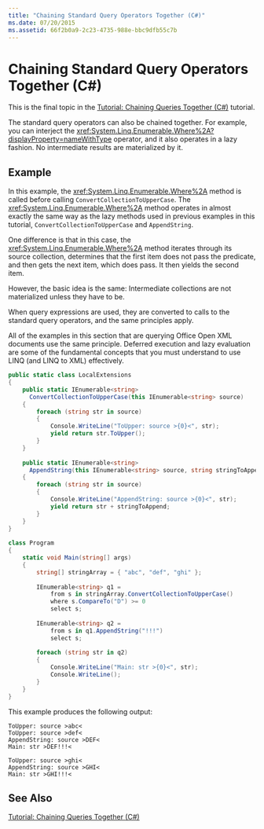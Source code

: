 ```yaml
---
title: "Chaining Standard Query Operators Together (C#)"
ms.date: 07/20/2015
ms.assetid: 66f2b0a9-2c23-4735-988e-bbc9dfb55c7b
---
```

# Chaining Standard Query Operators Together (C#)
This is the final topic in the [Tutorial: Chaining Queries Together (C#)](../../../../csharp/programming-guide/concepts/linq/tutorial-chaining-queries-together.md) tutorial.  
  
 The standard query operators can also be chained together. For example, you can interject the <xref:System.Linq.Enumerable.Where%2A?displayProperty=nameWithType> operator, and it also operates in a lazy fashion. No intermediate results are materialized by it.  
  
## Example  
 In this example, the <xref:System.Linq.Enumerable.Where%2A> method is called before calling `ConvertCollectionToUpperCase`. The <xref:System.Linq.Enumerable.Where%2A> method operates in almost exactly the same way as the lazy methods used in previous examples in this tutorial, `ConvertCollectionToUpperCase` and `AppendString`.  
  
 One difference is that in this case, the <xref:System.Linq.Enumerable.Where%2A> method iterates through its source collection, determines that the first item does not pass the predicate, and then gets the next item, which does pass. It then yields the second item.  
  
 However, the basic idea is the same: Intermediate collections are not materialized unless they have to be.  
  
 When query expressions are used, they are converted to calls to the standard query operators, and the same principles apply.  
  
 All of the examples in this section that are querying Office Open XML documents use the same principle. Deferred execution and lazy evaluation are some of the fundamental concepts that you must understand  to use LINQ (and LINQ to XML) effectively.  
  
```csharp  
public static class LocalExtensions  
{  
    public static IEnumerable<string>  
      ConvertCollectionToUpperCase(this IEnumerable<string> source)  
    {  
        foreach (string str in source)  
        {  
            Console.WriteLine("ToUpper: source >{0}<", str);  
            yield return str.ToUpper();  
        }  
    }  
  
    public static IEnumerable<string>  
      AppendString(this IEnumerable<string> source, string stringToAppend)  
    {  
        foreach (string str in source)  
        {  
            Console.WriteLine("AppendString: source >{0}<", str);  
            yield return str + stringToAppend;  
        }  
    }  
}  
  
class Program  
{  
    static void Main(string[] args)  
    {  
        string[] stringArray = { "abc", "def", "ghi" };  
  
        IEnumerable<string> q1 =  
            from s in stringArray.ConvertCollectionToUpperCase()  
            where s.CompareTo("D") >= 0  
            select s;  
  
        IEnumerable<string> q2 =  
            from s in q1.AppendString("!!!")  
            select s;  
  
        foreach (string str in q2)  
        {  
            Console.WriteLine("Main: str >{0}<", str);  
            Console.WriteLine();  
        }  
    }  
}  
```  
  
 This example produces the following output:  
  
```  
ToUpper: source >abc<  
ToUpper: source >def<  
AppendString: source >DEF<  
Main: str >DEF!!!<  
  
ToUpper: source >ghi<  
AppendString: source >GHI<  
Main: str >GHI!!!<  
```  
  
## See Also  
 [Tutorial: Chaining Queries Together (C#)](../../../../csharp/programming-guide/concepts/linq/tutorial-chaining-queries-together.md)
